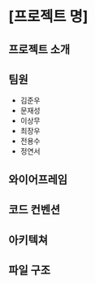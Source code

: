 # [프로젝트 명]

## 프로젝트 소개

## 팀원

- 김준우
- 문재성
- 이상무
- 최장우
- 전용수
- 정연서

## 와이어프레임

## 코드 컨벤션

## 아키텍쳐

## 파일 구조
